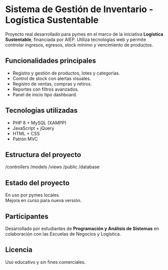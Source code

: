 # Sistema de Gestión de Inventario - Logística Sustentable

Proyecto real desarrollado para pymes en el marco de la iniciativa **Logística Sustentable**, financiada por AIEP. Utiliza tecnologías web y permite controlar ingresos, egresos, stock mínimo y vencimiento de productos.

## Funcionalidades principales

- Registro y gestión de productos, lotes y categorías.
- Control de stock con alertas visuales.
- Registro de ventas, compras y retiros.
- Reportes con filtros avanzados.
- Panel de inicio tipo dashboard.

## Tecnologías utilizadas

- PHP 8 + MySQL (XAMPP)
- JavaScript + jQuery
- HTML + CSS
- Patrón MVC

## Estructura del proyecto
/controllers
/models
/views
/public
/database


## Estado del proyecto

 En uso por pymes locales.  
 Mejora en curso para nueva versión.

##  Participantes

Desarrollado por estudiantes de **Programación y Análisis de Sistemas** en colaboración con las Escuelas de Negocios y Logística.

##  Licencia

Uso educativo y sin fines comerciales.

